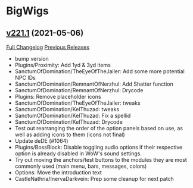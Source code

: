 # BigWigs

## [v221.1](https://github.com/BigWigsMods/BigWigs/tree/v221.1) (2021-05-06)
[Full Changelog](https://github.com/BigWigsMods/BigWigs/compare/v221...v221.1) [Previous Releases](https://github.com/BigWigsMods/BigWigs/releases)

- bump version  
- Plugins/Proximity: Add 1yd & 3yd items  
- SanctumOfDomination/TheEyeOfTheJailer: Add some more potential NPC IDs  
- SanctumOfDomination/RemnantOfNerzhul: Add Shatter function  
- SanctumOfDomination/RemnantOfNerzhul: Drycode  
- Plugins: Remove placeholder icons  
- SanctumOfDomination/TheEyeOfTheJailer: tweaks  
- SanctumOfDomination/KelThuzad: tweaks  
- SanctumOfDomination/KelThuzad: Fix a spellid  
- SanctumOfDomination/KelThuzad: Drycode  
- Test out rearranging the order of the option panels based on use, as well as adding icons to them (icons not final)  
- Update deDE (#1064)  
- Plugins/BossBlock: Disable toggling audio options if their respective option is already disabled in WoW's sound settings.  
- Try out moving the anchors/test buttons to the modules they are most commonly used (main menu, bars, messages, colors)  
- Options: Move the introduction text  
- CastleNathria/InervaDarkvein: Prep some cleanup for next patch  
